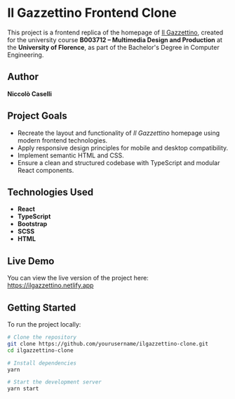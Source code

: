 # Il Gazzettino Frontend Clone

This project is a frontend replica of the homepage of [Il Gazzettino](https://www.ilgazzettino.it/?refresh_ce), created for the university course **B003712 – Multimedia Design and Production** at the **University of Florence**, as part of the Bachelor's Degree in Computer Engineering.

## Author

**Niccolò Caselli**

## Project Goals

- Recreate the layout and functionality of _Il Gazzettino_ homepage using modern frontend technologies.
- Apply responsive design principles for mobile and desktop compatibility.
- Implement semantic HTML and CSS.
- Ensure a clean and structured codebase with TypeScript and modular React components.

## Technologies Used

- **React**
- **TypeScript**
- **Bootstrap**
- **SCSS**
- **HTML**

## Live Demo

You can view the live version of the project here: https://ilgazzettino.netlify.app

## Getting Started

To run the project locally:

```bash
# Clone the repository
git clone https://github.com/yourusername/ilgazzettino-clone.git
cd ilgazzettino-clone

# Install dependencies
yarn

# Start the development server
yarn start
```
